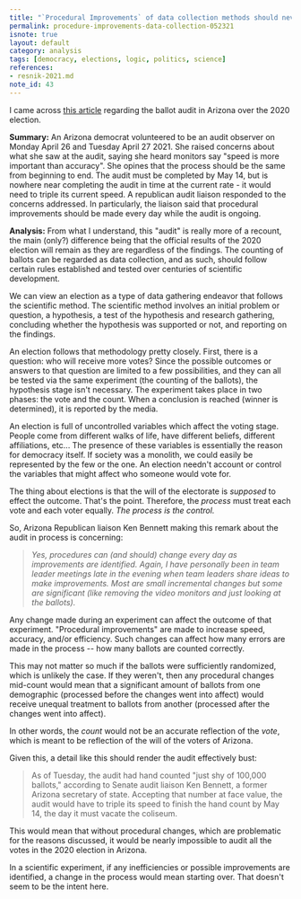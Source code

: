 ```yaml
---
title: "`Procedural Improvements` of data collection methods should never come during the gathering phase"
permalink: procedure-improvements-data-collection-052321
isnote: true
layout: default
category: analysis
tags: [democracy, elections, logic, politics, science]
references:
- resnik-2021.md
note_id: 43
---
```


I came across [this article](resnik-2021) regarding the ballot audit in Arizona over the 2020 election.

**Summary:** An Arizona democrat volunteered to be an audit observer on Monday April 26 and Tuesday April 27 2021. She raised concerns about what she saw at the audit, saying she heard monitors say "speed is more important than accuracy". She opines that the process should be the same from beginning to end. The audit must be completed by May 14, but is nowhere near completing the audit in time at the current rate - it would need to triple its current speed. A republican audit liaison responded to the concerns addressed. In particularly, the liaison said that procedural improvements should be made every day while the audit is ongoing.

**Analysis:** From what I understand, this "audit" is really more of a recount, the main (only?) difference being that the official results of the 2020 election will remain as they are regardless of the findings. The counting of ballots can be regarded as data collection, and as such, should follow certain rules established and tested over centuries of scientific development.

We can view an election as a type of data gathering endeavor that follows the scientific method. The scientific method involves an initial problem or question, a hypothesis, a test of the hypothesis and research gathering, concluding whether the hypothesis was supported or not, and reporting on the findings.

An election follows that methodology pretty closely. First, there is a question: who will receive more votes? Since the possible outcomes or answers to that question are limited to a few possibilities, and they can all be tested via the same experiment (the counting of the ballots), the hypothesis stage isn't necessary. The experiment takes place in two phases: the vote and the count. When a conclusion is reached (winner is determined), it is reported by the media.

An election is full of uncontrolled variables which affect the voting stage. People come from different walks of life, have different beliefs, different affiliations, etc... The presence of these variables is essentially the reason for democracy itself. If society was a monolith, we could easily be represented by the few or the one. An election needn't account or control the variables that might affect who someone would vote for.

The thing about elections is that the will of the electorate is *supposed* to effect the outcome. That's the point. Therefore, the *process* must treat each vote and each voter equally. *The process is the control.*

So, Arizona Republican liaison Ken Bennett making this remark about the audit in process is concerning:

>*Yes, procedures can (and should) change every day as improvements are identified. Again, I have personally been in team leader meetings late in the evening when team leaders share ideas to make improvements. Most are small incremental changes but some are significant (like removing the video monitors and just looking at the ballots).*

Any change made during an experiment can affect the outcome of that experiment. "Procedural improvements" are made to increase speed, accuracy, and/or efficiency. Such changes can affect how many errors are made in the process -- how many ballots are counted correctly.

This may not matter so much if the ballots were sufficiently randomized, which is unlikely the case. If they weren't, then any procedural changes mid-count would mean that a significant amount of ballots from one demographic (processed before the changes went into affect) would receive unequal treatment to ballots from another (processed after the changes went into affect).

In other words, the *count* would not be an accurate reflection of the *vote*, which is meant to be reflection of the will of the voters of Arizona.

Given this, a detail like this should render the audit effectively bust:

>As of Tuesday, the audit had hand counted "just shy of 100,000 ballots," according to Senate audit liaison Ken Bennett, a former Arizona secretary of state.
>Accepting that number at face value, the audit would have to triple its speed to finish the hand count by May 14, the day it must vacate the coliseum.

This would mean that without procedural changes, which are problematic for the reasons discussed, it would be nearly impossible to audit all the votes in the 2020 election in Arizona.

In a scientific experiment, if any inefficiencies or possible improvements are identified, a change in the process would mean starting over. That doesn't seem to be the intent here.
